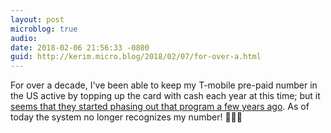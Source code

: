 ```yaml
---
layout: post
microblog: true
audio: 
date: 2018-02-06 21:56:33 -0800
guid: http://kerim.micro.blog/2018/02/07/for-over-a.html
---
```

For over a decade, I've been able to keep my T-mobile pre-paid number in the US active by topping up the card with cash each year at this time; but it [seems that they started phasing out that program a few years ago](https://www.prepaidphonenews.com/2014/08/good-news-bad-news-changes-coming-to-t.html). As of today the system no longer recognizes my number! 🤬🤬🤬
